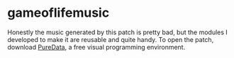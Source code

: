 gameoflifemusic
===============

Honestly the music generated by this patch is pretty bad, but the modules I developed to make it are reusable and quite handy. To open the patch, download [PureData](http://puredata.info/), a free visual programming environment.
